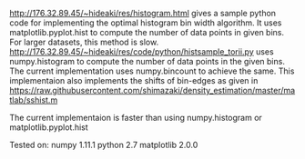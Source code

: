 http://176.32.89.45/~hideaki/res/histogram.html gives a sample python code for implementing the optimal histogram bin width algorithm. It uses matplotlib.pyplot.hist to compute the number of data points in given bins. For larger datasets, this method is slow. http://176.32.89.45/~hideaki/res/code/python/histsample_torii.py uses numpy.histogram to compute the number of data points in the given bins.
The current implementation uses numpy.bincount to achieve the same. This implementaion also implements the shifts of bin-edges as given in https://raw.githubusercontent.com/shimazaki/density_estimation/master/matlab/sshist.m

The current implementaion is faster than using numpy.histogram or matplotlib.pyplot.hist

Tested on:
numpy  1.11.1
python 2.7
matplotlib 2.0.0

